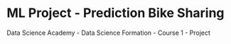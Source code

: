 # ML Project - Prediction Bike Sharing

Data Science Academy - Data Science Formation - Course 1 - Project

